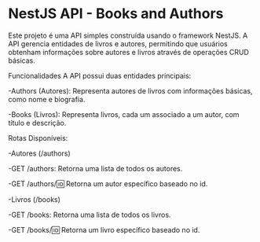 # NestJS API - Books and Authors
Este projeto é uma API simples construída usando o framework NestJS. A API gerencia entidades de livros e autores, permitindo que usuários obtenham informações sobre autores e livros através de operações CRUD básicas.

Funcionalidades
A API possui duas entidades principais:

 -Authors (Autores): Representa autores de livros com informações básicas, como nome e biografia.

 -Books (Livros): Representa livros, cada um associado a um autor, com título e descrição.

Rotas Disponíveis:

 -Autores (/authors)

 -GET /authors: Retorna uma lista de todos os autores.

 -GET /authors/:id: Retorna um autor específico baseado no id.

 -Livros (/books)

 -GET /books: Retorna uma lista de todos os livros.

 -GET /books/:id: Retorna um livro específico baseado no id.
